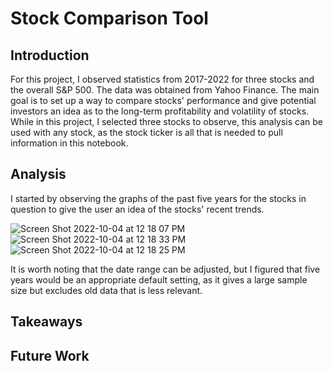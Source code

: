 # Stock Comparison Tool

## Introduction
For this project, I observed statistics from 2017-2022 for three stocks and the overall S&P 500. The data was obtained from Yahoo Finance. The main goal is to set up a way to compare stocks' performance and give potential investors an idea as to the long-term profitability and volatility of stocks. While in this project, I selected three stocks to observe, this analysis can be used with any stock, as the stock ticker is all that is needed to pull information in this notebook.


## Analysis
I started by observing the graphs of the past five years for the stocks in question to give the user an idea of the stocks' recent trends.

![Screen Shot 2022-10-04 at 12 18 07 PM](https://user-images.githubusercontent.com/29186496/193872242-30dc1c14-2ade-40f3-9eeb-639f7fb7ac7d.png)
![Screen Shot 2022-10-04 at 12 18 33 PM](https://user-images.githubusercontent.com/29186496/193872255-8566cd31-9c98-49f2-9d39-6183503c0054.png)
![Screen Shot 2022-10-04 at 12 18 25 PM](https://user-images.githubusercontent.com/29186496/193872267-142b4d46-fff4-4739-8515-6a5ee11ce512.png)

It is worth noting that the date range can be adjusted, but I figured that five years would be an appropriate default setting, as it gives a large sample size but excludes old data that is less relevant.


## Takeaways

## Future Work
